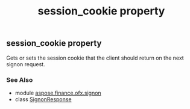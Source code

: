 ﻿---
title: session_cookie property
second_title: Aspose.Finance for Python via .NET API References
description: 
type: docs
weight: 110
url: /python-net/aspose.finance.ofx.signon/signonresponse/session_cookie/
is_root: false
---

## session_cookie property


Gets or sets the session cookie that the client should return on the next signon request.

### See Also
* module [aspose.finance.ofx.signon](../../)
* class [SignonResponse](/finance/python-net/aspose.finance.ofx.signon/signonresponse)

